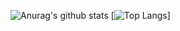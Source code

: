 ![Anurag's github stats](https://github-readme-stats.vercel.app/api?username=linhcao1611&show_icons=true&count_private=true)
[![Top Langs](https://github-readme-stats.vercel.app/api/top-langs/?username=linhcao1611&layout=compact)]
